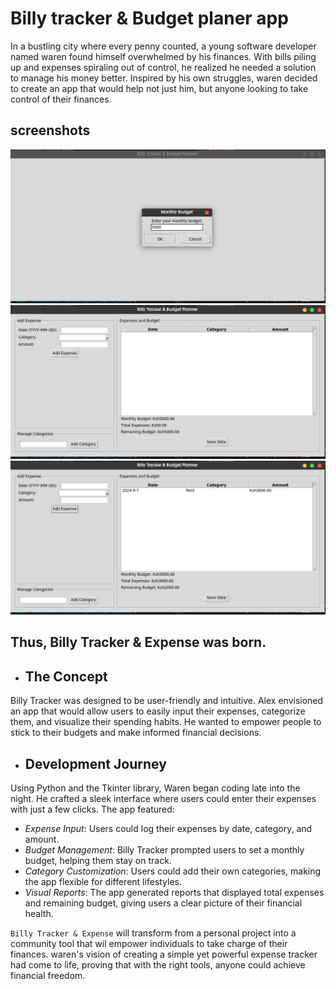 
# Billy tracker & Budget planer app

In a bustling city where every penny counted, a young software developer named waren found himself overwhelmed by his finances. With bills piling up and expenses spiraling out of control, he realized he needed a solution to manage his money better. Inspired by his own struggles, waren decided to create an app that would help not just him, but anyone looking to take control of their finances.

 ## screenshots
 <img src="screen1.png" alt="login">
 <img src="screen2.png" alt="first page" >
 <img src="screen3.png" alt="one expense" >


## Thus, Billy Tracker & Expense was born.

- ## The Concept
Billy Tracker was designed to be user-friendly and intuitive. Alex envisioned an app that would allow users to easily input their expenses, categorize them, and visualize their spending habits. He wanted to empower people to stick to their budgets and make informed financial decisions.

- ## Development Journey
Using Python and the Tkinter library, Waren began coding late into the night. He crafted a sleek interface where users could enter their expenses with just a few clicks. The app featured:

- *Expense Input*: Users could log their expenses by date, category, and amount.
- *Budget Management*: Billy Tracker prompted users to set a monthly budget, helping them stay on track.
- *Category Customization*: Users could add their own categories, making the app flexible for different lifestyles.
- *Visual Reports*: The app generated reports that displayed total expenses and remaining budget, giving users a clear picture of their financial health.


`Billy Tracker & Expense` will transform from a personal project into a community tool that wil  empower individuals to take charge of their finances. waren's vision of creating a simple yet powerful expense tracker had come to life, proving that with the right tools, anyone could achieve financial freedom.
